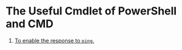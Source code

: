 # The Useful Cmdlet of PowerShell and CMD

1. [To enable the response to `ping`.](https://github.com/jibingl/PS/blob/main/ping.md)
